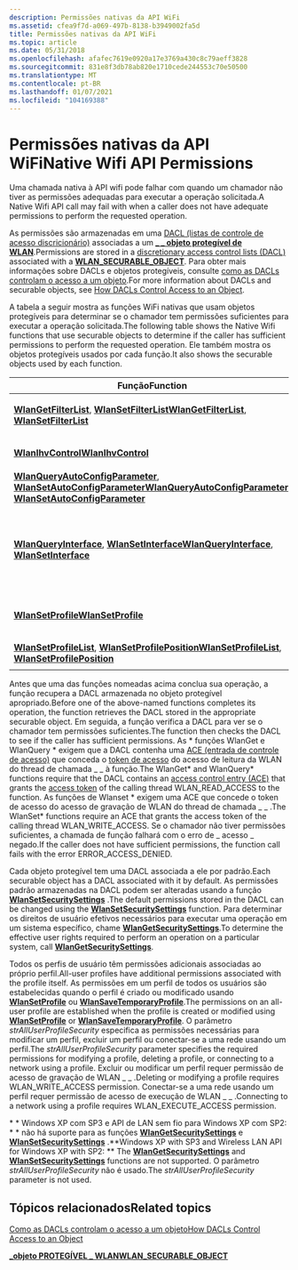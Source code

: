 ```yaml
---
description: Permissões nativas da API WiFi
ms.assetid: cfea9f7d-a069-497b-8138-b3949002fa5d
title: Permissões nativas da API WiFi
ms.topic: article
ms.date: 05/31/2018
ms.openlocfilehash: afafec7619e0920a17e3769a430c8c79aeff3828
ms.sourcegitcommit: 831e8f3db78ab820e1710cede244553c70e50500
ms.translationtype: MT
ms.contentlocale: pt-BR
ms.lasthandoff: 01/07/2021
ms.locfileid: "104169388"
---
```

# <a name="native-wifi-api-permissions"></a><span data-ttu-id="e6954-103">Permissões nativas da API WiFi</span><span class="sxs-lookup"><span data-stu-id="e6954-103">Native Wifi API Permissions</span></span>

<span data-ttu-id="e6954-104">Uma chamada nativa à API wifi pode falhar com quando um chamador não tiver as permissões adequadas para executar a operação solicitada.</span><span class="sxs-lookup"><span data-stu-id="e6954-104">A Native Wifi API call may fail with when a caller does not have adequate permissions to perform the requested operation.</span></span>

<span data-ttu-id="e6954-105">As permissões são armazenadas em uma [DACL (listas de controle de acesso discricionário)](../secauthz/access-control-lists.md) associadas a um [**\_ \_ objeto protegível de WLAN**](/windows/desktop/api/wlanapi/ne-wlanapi-wlan_securable_object).</span><span class="sxs-lookup"><span data-stu-id="e6954-105">Permissions are stored in a [discretionary access control lists (DACL)](../secauthz/access-control-lists.md) associated with a [**WLAN\_SECURABLE\_OBJECT**](/windows/desktop/api/wlanapi/ne-wlanapi-wlan_securable_object).</span></span> <span data-ttu-id="e6954-106">Para obter mais informações sobre DACLs e objetos protegíveis, consulte [como as DACLs controlam o acesso a um objeto](../secauthz/how-dacls-control-access-to-an-object.md).</span><span class="sxs-lookup"><span data-stu-id="e6954-106">For more information about DACLs and securable objects, see [How DACLs Control Access to an Object](../secauthz/how-dacls-control-access-to-an-object.md).</span></span>

<span data-ttu-id="e6954-107">A tabela a seguir mostra as funções WiFi nativas que usam objetos protegíveis para determinar se o chamador tem permissões suficientes para executar a operação solicitada.</span><span class="sxs-lookup"><span data-stu-id="e6954-107">The following table shows the Native Wifi functions that use securable objects to determine if the caller has sufficient permissions to perform the requested operation.</span></span> <span data-ttu-id="e6954-108">Ele também mostra os objetos protegíveis usados por cada função.</span><span class="sxs-lookup"><span data-stu-id="e6954-108">It also shows the securable objects used by each function.</span></span>



<table>
<colgroup>
<col style="width: 50%" />
<col style="width: 50%" />
</colgroup>
<thead>
<tr class="header">
<th><span data-ttu-id="e6954-109">Função</span><span class="sxs-lookup"><span data-stu-id="e6954-109">Function</span></span></th>
<th><span data-ttu-id="e6954-110">Objeto protegível</span><span class="sxs-lookup"><span data-stu-id="e6954-110">Securable object</span></span></th>
</tr>
</thead>
<tbody>
<tr class="odd">
<td><span data-ttu-id="e6954-111"><a href="/windows/desktop/api/wlanapi/nf-wlanapi-wlangetfilterlist"><strong>WlanGetFilterList</strong></a>, <a href="/windows/desktop/api/wlanapi/nf-wlanapi-wlansetfilterlist"> <strong>WlanSetFilterList</strong></a></span><span class="sxs-lookup"><span data-stu-id="e6954-111"><a href="/windows/desktop/api/wlanapi/nf-wlanapi-wlangetfilterlist"><strong>WlanGetFilterList</strong></a>, <a href="/windows/desktop/api/wlanapi/nf-wlanapi-wlansetfilterlist"><strong>WlanSetFilterList</strong></a></span></span><br/></td>
<td><ul>
<li><span data-ttu-id="e6954-112">wlan_secure_deny_list</span><span class="sxs-lookup"><span data-stu-id="e6954-112">wlan_secure_deny_list</span></span></li>
<li><span data-ttu-id="e6954-113">wlan_secure_permit_list</span><span class="sxs-lookup"><span data-stu-id="e6954-113">wlan_secure_permit_list</span></span></li>
</ul></td>
</tr>
<tr class="even">
<td><span data-ttu-id="e6954-114"><a href="/windows/desktop/api/wlanapi/nf-wlanapi-wlanihvcontrol"><strong>WlanIhvControl</strong></a></span><span class="sxs-lookup"><span data-stu-id="e6954-114"><a href="/windows/desktop/api/wlanapi/nf-wlanapi-wlanihvcontrol"><strong>WlanIhvControl</strong></a></span></span><br/></td>
<td><ul>
<li><span data-ttu-id="e6954-115">wlan_secure_ihv_control</span><span class="sxs-lookup"><span data-stu-id="e6954-115">wlan_secure_ihv_control</span></span></li>
</ul></td>
</tr>
<tr class="odd">
<td><span data-ttu-id="e6954-116"><a href="/windows/desktop/api/Wlanapi/nf-wlanapi-wlanqueryautoconfigparameter"><strong>WlanQueryAutoConfigParameter</strong></a>, <a href="/windows/desktop/api/Wlanapi/nf-wlanapi-wlansetautoconfigparameter"> <strong>WlanSetAutoConfigParameter</strong></a></span><span class="sxs-lookup"><span data-stu-id="e6954-116"><a href="/windows/desktop/api/Wlanapi/nf-wlanapi-wlanqueryautoconfigparameter"><strong>WlanQueryAutoConfigParameter</strong></a>, <a href="/windows/desktop/api/Wlanapi/nf-wlanapi-wlansetautoconfigparameter"><strong>WlanSetAutoConfigParameter</strong></a></span></span><br/></td>
<td><ul>
<li><span data-ttu-id="e6954-117">wlan_secure_show_denied</span><span class="sxs-lookup"><span data-stu-id="e6954-117">wlan_secure_show_denied</span></span></li>
</ul></td>
</tr>
<tr class="even">
<td><span data-ttu-id="e6954-118"><a href="/windows/desktop/api/Wlanapi/nf-wlanapi-wlanqueryinterface"><strong>WlanQueryInterface</strong></a>, <a href="/windows/desktop/api/Wlanapi/nf-wlanapi-wlansetinterface"> <strong>WlanSetInterface</strong></a></span><span class="sxs-lookup"><span data-stu-id="e6954-118"><a href="/windows/desktop/api/Wlanapi/nf-wlanapi-wlanqueryinterface"><strong>WlanQueryInterface</strong></a>, <a href="/windows/desktop/api/Wlanapi/nf-wlanapi-wlansetinterface"><strong>WlanSetInterface</strong></a></span></span><br/></td>
<td><ul>
<li><span data-ttu-id="e6954-119">wlan_secure_ac_enabled</span><span class="sxs-lookup"><span data-stu-id="e6954-119">wlan_secure_ac_enabled</span></span></li>
<li><span data-ttu-id="e6954-120">wlan_secure_bc_scan_enabled</span><span class="sxs-lookup"><span data-stu-id="e6954-120">wlan_secure_bc_scan_enabled</span></span></li>
<li><span data-ttu-id="e6954-121">wlan_secure_bss_type</span><span class="sxs-lookup"><span data-stu-id="e6954-121">wlan_secure_bss_type</span></span></li>
<li><span data-ttu-id="e6954-122">wlan_secure_current_operation_mode</span><span class="sxs-lookup"><span data-stu-id="e6954-122">wlan_secure_current_operation_mode</span></span></li>
<li><span data-ttu-id="e6954-123">wlan_secure_interface_properties</span><span class="sxs-lookup"><span data-stu-id="e6954-123">wlan_secure_interface_properties</span></span></li>
<li><span data-ttu-id="e6954-124">wlan_secure_media_streaming_mode_enabled</span><span class="sxs-lookup"><span data-stu-id="e6954-124">wlan_secure_media_streaming_mode_enabled</span></span></li>
</ul></td>
</tr>
<tr class="odd">
<td><span data-ttu-id="e6954-125"><a href="/windows/desktop/api/wlanapi/nf-wlanapi-wlansetprofile"><strong>WlanSetProfile</strong></a></span><span class="sxs-lookup"><span data-stu-id="e6954-125"><a href="/windows/desktop/api/wlanapi/nf-wlanapi-wlansetprofile"><strong>WlanSetProfile</strong></a></span></span><br/></td>
<td><ul>
<li><span data-ttu-id="e6954-126">wlan_secure_add_new_all_user_profiles</span><span class="sxs-lookup"><span data-stu-id="e6954-126">wlan_secure_add_new_all_user_profiles</span></span></li>
<li><span data-ttu-id="e6954-127">wlan_secure_add_new_per_user_profiles</span><span class="sxs-lookup"><span data-stu-id="e6954-127">wlan_secure_add_new_per_user_profiles</span></span></li>
</ul></td>
</tr>
<tr class="even">
<td><span data-ttu-id="e6954-128"><a href="/windows/desktop/api/wlanapi/nf-wlanapi-wlansetprofilelist"><strong>WlanSetProfileList</strong></a>, <a href="/windows/desktop/api/wlanapi/nf-wlanapi-wlansetprofileposition"> <strong>WlanSetProfilePosition</strong></a></span><span class="sxs-lookup"><span data-stu-id="e6954-128"><a href="/windows/desktop/api/wlanapi/nf-wlanapi-wlansetprofilelist"><strong>WlanSetProfileList</strong></a>, <a href="/windows/desktop/api/wlanapi/nf-wlanapi-wlansetprofileposition"><strong>WlanSetProfilePosition</strong></a></span></span><br/></td>
<td><ul>
<li><span data-ttu-id="e6954-129">wlan_secure_all_user_profiles_order</span><span class="sxs-lookup"><span data-stu-id="e6954-129">wlan_secure_all_user_profiles_order</span></span></li>
</ul></td>
</tr>
</tbody>
</table>



 

<span data-ttu-id="e6954-130">Antes que uma das funções nomeadas acima conclua sua operação, a função recupera a DACL armazenada no objeto protegível apropriado.</span><span class="sxs-lookup"><span data-stu-id="e6954-130">Before one of the above-named functions completes its operation, the function retrieves the DACL stored in the appropriate securable object.</span></span> <span data-ttu-id="e6954-131">Em seguida, a função verifica a DACL para ver se o chamador tem permissões suficientes.</span><span class="sxs-lookup"><span data-stu-id="e6954-131">The function then checks the DACL to see if the caller has sufficient permissions.</span></span> <span data-ttu-id="e6954-132">As \* funções WlanGet e WlanQuery \* exigem que a DACL contenha uma [ACE (entrada de controle de acesso)](../secauthz/access-control-entries.md) que conceda o [token de acesso](../secauthz/access-tokens.md) do acesso de leitura da WLAN do thread de chamada \_ \_ à função.</span><span class="sxs-lookup"><span data-stu-id="e6954-132">The WlanGet\* and WlanQuery\* functions require that the DACL contains an [access control entry (ACE)](../secauthz/access-control-entries.md) that grants the [access token](../secauthz/access-tokens.md) of the calling thread WLAN\_READ\_ACCESS to the function.</span></span> <span data-ttu-id="e6954-133">As funções de Wlanset \* exigem uma ACE que concede o token de acesso do acesso de gravação de WLAN do thread de chamada \_ \_ .</span><span class="sxs-lookup"><span data-stu-id="e6954-133">The WlanSet\* functions require an ACE that grants the access token of the calling thread WLAN\_WRITE\_ACCESS.</span></span> <span data-ttu-id="e6954-134">Se o chamador não tiver permissões suficientes, a chamada de função falhará com o erro de \_ acesso \_ negado.</span><span class="sxs-lookup"><span data-stu-id="e6954-134">If the caller does not have sufficient permissions, the function call fails with the error ERROR\_ACCESS\_DENIED.</span></span>

<span data-ttu-id="e6954-135">Cada objeto protegível tem uma DACL associada a ele por padrão.</span><span class="sxs-lookup"><span data-stu-id="e6954-135">Each securable object has a DACL associated with it by default.</span></span> <span data-ttu-id="e6954-136">As permissões padrão armazenadas na DACL podem ser alteradas usando a função [**WlanSetSecuritySettings**](/windows/desktop/api/wlanapi/nf-wlanapi-wlansetsecuritysettings) .</span><span class="sxs-lookup"><span data-stu-id="e6954-136">The default permissions stored in the DACL can be changed using the [**WlanSetSecuritySettings**](/windows/desktop/api/wlanapi/nf-wlanapi-wlansetsecuritysettings) function.</span></span> <span data-ttu-id="e6954-137">Para determinar os direitos de usuário efetivos necessários para executar uma operação em um sistema específico, chame [**WlanGetSecuritySettings**](/windows/desktop/api/wlanapi/nf-wlanapi-wlangetsecuritysettings).</span><span class="sxs-lookup"><span data-stu-id="e6954-137">To determine the effective user rights required to perform an operation on a particular system, call [**WlanGetSecuritySettings**](/windows/desktop/api/wlanapi/nf-wlanapi-wlangetsecuritysettings).</span></span>

<span data-ttu-id="e6954-138">Todos os perfis de usuário têm permissões adicionais associadas ao próprio perfil.</span><span class="sxs-lookup"><span data-stu-id="e6954-138">All-user profiles have additional permissions associated with the profile itself.</span></span> <span data-ttu-id="e6954-139">As permissões em um perfil de todos os usuários são estabelecidas quando o perfil é criado ou modificado usando [**WlanSetProfile**](/windows/desktop/api/wlanapi/nf-wlanapi-wlansetprofile) ou [**WlanSaveTemporaryProfile**](/windows/desktop/api/wlanapi/nf-wlanapi-wlansavetemporaryprofile).</span><span class="sxs-lookup"><span data-stu-id="e6954-139">The permissions on an all-user profile are established when the profile is created or modified using [**WlanSetProfile**](/windows/desktop/api/wlanapi/nf-wlanapi-wlansetprofile) or [**WlanSaveTemporaryProfile**](/windows/desktop/api/wlanapi/nf-wlanapi-wlansavetemporaryprofile).</span></span> <span data-ttu-id="e6954-140">O parâmetro *strAllUserProfileSecurity* especifica as permissões necessárias para modificar um perfil, excluir um perfil ou conectar-se a uma rede usando um perfil.</span><span class="sxs-lookup"><span data-stu-id="e6954-140">The *strAllUserProfileSecurity* parameter specifies the required permissions for modifying a profile, deleting a profile, or connecting to a network using a profile.</span></span> <span data-ttu-id="e6954-141">Excluir ou modificar um perfil requer permissão de acesso de gravação de WLAN \_ \_ .</span><span class="sxs-lookup"><span data-stu-id="e6954-141">Deleting or modifying a profile requires WLAN\_WRITE\_ACCESS permission.</span></span> <span data-ttu-id="e6954-142">Conectar-se a uma rede usando um perfil requer permissão de acesso de execução de WLAN \_ \_ .</span><span class="sxs-lookup"><span data-stu-id="e6954-142">Connecting to a network using a profile requires WLAN\_EXECUTE\_ACCESS permission.</span></span>

<span data-ttu-id="e6954-143">\* \* Windows XP com SP3 e API de LAN sem fio para Windows XP com SP2: \* \* não há suporte para as funções [**WlanGetSecuritySettings**](/windows/desktop/api/wlanapi/nf-wlanapi-wlangetsecuritysettings) e [**WlanSetSecuritySettings**](/windows/desktop/api/wlanapi/nf-wlanapi-wlansetsecuritysettings) .</span><span class="sxs-lookup"><span data-stu-id="e6954-143">\*\*Windows XP with SP3 and Wireless LAN API for Windows XP with SP2:  \*\* The [**WlanGetSecuritySettings**](/windows/desktop/api/wlanapi/nf-wlanapi-wlangetsecuritysettings) and [**WlanSetSecuritySettings**](/windows/desktop/api/wlanapi/nf-wlanapi-wlansetsecuritysettings) functions are not supported.</span></span> <span data-ttu-id="e6954-144">O parâmetro *strAllUserProfileSecurity* não é usado.</span><span class="sxs-lookup"><span data-stu-id="e6954-144">The *strAllUserProfileSecurity* parameter is not used.</span></span>

## <a name="related-topics"></a><span data-ttu-id="e6954-145">Tópicos relacionados</span><span class="sxs-lookup"><span data-stu-id="e6954-145">Related topics</span></span>

<dl> <dt>

[<span data-ttu-id="e6954-146">Como as DACLs controlam o acesso a um objeto</span><span class="sxs-lookup"><span data-stu-id="e6954-146">How DACLs Control Access to an Object</span></span>](../secauthz/how-dacls-control-access-to-an-object.md)
</dt> <dt>

[<span data-ttu-id="e6954-147">**\_objeto PROTEGÍVEL \_ WLAN**</span><span class="sxs-lookup"><span data-stu-id="e6954-147">**WLAN\_SECURABLE\_OBJECT**</span></span>](/windows/desktop/api/wlanapi/ne-wlanapi-wlan_securable_object)
</dt> </dl>

 

 
